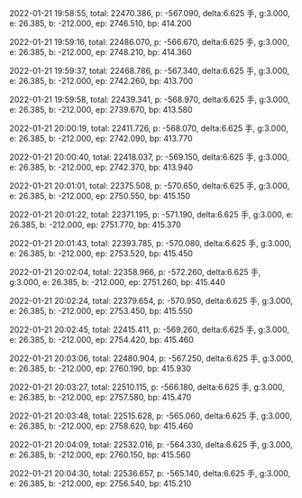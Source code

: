 2022-01-21 19:58:55, total: 22470.386, p: -567.090, delta:6.625 手, g:3.000, e: 26.385, b: -212.000, ep: 2746.510, bp: 414.200

2022-01-21 19:59:16, total: 22486.070, p: -566.670, delta:6.625 手, g:3.000, e: 26.385, b: -212.000, ep: 2748.210, bp: 414.360

2022-01-21 19:59:37, total: 22468.786, p: -567.340, delta:6.625 手, g:3.000, e: 26.385, b: -212.000, ep: 2742.260, bp: 413.700

2022-01-21 19:59:58, total: 22439.341, p: -568.970, delta:6.625 手, g:3.000, e: 26.385, b: -212.000, ep: 2739.670, bp: 413.580

2022-01-21 20:00:19, total: 22411.726, p: -568.070, delta:6.625 手, g:3.000, e: 26.385, b: -212.000, ep: 2742.090, bp: 413.770

2022-01-21 20:00:40, total: 22418.037, p: -569.150, delta:6.625 手, g:3.000, e: 26.385, b: -212.000, ep: 2742.370, bp: 413.940

2022-01-21 20:01:01, total: 22375.508, p: -570.650, delta:6.625 手, g:3.000, e: 26.385, b: -212.000, ep: 2750.550, bp: 415.150

2022-01-21 20:01:22, total: 22371.195, p: -571.190, delta:6.625 手, g:3.000, e: 26.385, b: -212.000, ep: 2751.770, bp: 415.370

2022-01-21 20:01:43, total: 22393.785, p: -570.080, delta:6.625 手, g:3.000, e: 26.385, b: -212.000, ep: 2753.520, bp: 415.450

2022-01-21 20:02:04, total: 22358.966, p: -572.260, delta:6.625 手, g:3.000, e: 26.385, b: -212.000, ep: 2751.260, bp: 415.440

2022-01-21 20:02:24, total: 22379.654, p: -570.950, delta:6.625 手, g:3.000, e: 26.385, b: -212.000, ep: 2753.450, bp: 415.550

2022-01-21 20:02:45, total: 22415.411, p: -569.260, delta:6.625 手, g:3.000, e: 26.385, b: -212.000, ep: 2754.420, bp: 415.460

2022-01-21 20:03:06, total: 22480.904, p: -567.250, delta:6.625 手, g:3.000, e: 26.385, b: -212.000, ep: 2760.190, bp: 415.930

2022-01-21 20:03:27, total: 22510.115, p: -566.180, delta:6.625 手, g:3.000, e: 26.385, b: -212.000, ep: 2757.580, bp: 415.470

2022-01-21 20:03:48, total: 22515.628, p: -565.060, delta:6.625 手, g:3.000, e: 26.385, b: -212.000, ep: 2758.620, bp: 415.460

2022-01-21 20:04:09, total: 22532.016, p: -564.330, delta:6.625 手, g:3.000, e: 26.385, b: -212.000, ep: 2760.150, bp: 415.560

2022-01-21 20:04:30, total: 22536.657, p: -565.140, delta:6.625 手, g:3.000, e: 26.385, b: -212.000, ep: 2756.540, bp: 415.210